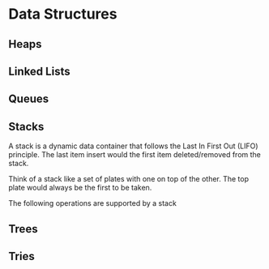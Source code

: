 # Data Structures

## Heaps

## Linked Lists

## Queues

## Stacks

A stack is a dynamic data container that follows the Last In First Out (LIFO) principle. The last item insert would the first item deleted/removed from the stack.

Think of a stack like a set of plates with one on top of the other. The top plate would always be the first to be taken.

The following operations are supported by a stack

## Trees

## Tries
